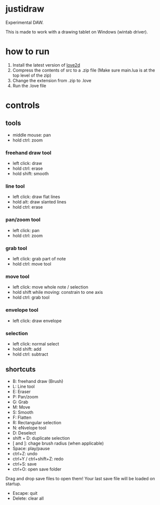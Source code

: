 # justidraw

Experimental DAW.

This is made to work with a drawing tablet on Windows (wintab driver).

# how to run

1. Install the latest version of [love2d](https://love2d.org/)
2. Compress the contents of src to a .zip file (Make sure main.lua is at the top level of the zip)
3. Change the extension from .zip to .love
4. Run the .love file

# controls

## tools
* middle mouse: pan
* hold ctrl: zoom
### freehand draw tool
* left click: draw
* hold ctrl: erase
* hold shift: smooth
### line tool
* left click: draw flat lines
* hold alt: draw slanted lines
* hold ctrl: erase
### pan/zoom tool
* left click: pan
* hold ctrl: zoom
### grab tool
* left click: grab part of note
* hold ctrl: move tool
### move tool
* left click: move whole note / selection
* hold shift while moving: constrain to one axis
* hold ctrl: grab tool
### envelope tool
* left click: draw envelope 
### selection
* left click: normal select
* hold shift: add
* hold ctrl: subtract

## shortcuts
* B: freehand draw (Brush)
* L: Line tool
* E: Eraser
* P: Pan/zoom
* G: Grab
* M: Move
* S: Smooth
* F: Flatten
* R: Rectangular selection
* N: eNvelope tool
* D: Deselect
* shift + D: duplicate selection
* [ and ]: chage brush radius (when applicable)
* Space: play/pause
* ctrl+Z: undo
* ctrl+Y / ctrl+shift+Z: redo
* ctrl+S: save 
* ctrl+O: open save folder 


Drag and drop save files to open them!
Your last save file will be loaded on startup.

* Escape: quit
* Delete: clear all
